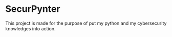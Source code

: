 # SecurPynter
This project is made for the purpose of put my python and my cybersecurity knowledges into action.
